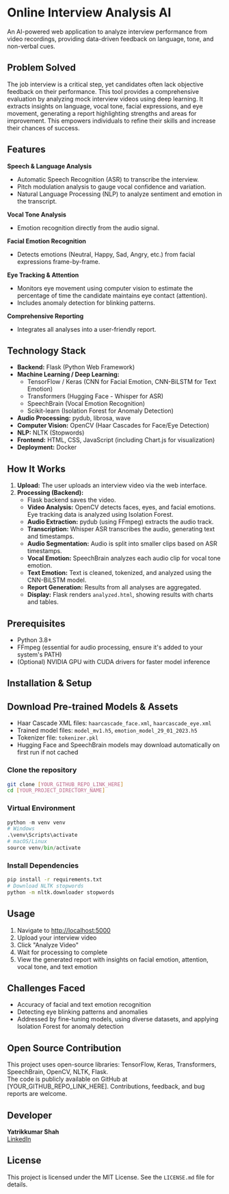 # Online Interview Analysis AI

An AI-powered web application to analyze interview performance from video recordings, providing data-driven feedback on language, tone, and non-verbal cues.

## Problem Solved

The job interview is a critical step, yet candidates often lack objective feedback on their performance. This tool provides a comprehensive evaluation by analyzing mock interview videos using deep learning. It extracts insights on language, vocal tone, facial expressions, and eye movement, generating a report highlighting strengths and areas for improvement. This empowers individuals to refine their skills and increase their chances of success.

## Features

**Speech & Language Analysis**  
- Automatic Speech Recognition (ASR) to transcribe the interview.  
- Pitch modulation analysis to gauge vocal confidence and variation.  
- Natural Language Processing (NLP) to analyze sentiment and emotion in the transcript.  

**Vocal Tone Analysis**  
- Emotion recognition directly from the audio signal.  

**Facial Emotion Recognition**  
- Detects emotions (Neutral, Happy, Sad, Angry, etc.) from facial expressions frame-by-frame.  

**Eye Tracking & Attention**  
- Monitors eye movement using computer vision to estimate the percentage of time the candidate maintains eye contact (attention).  
- Includes anomaly detection for blinking patterns.  

**Comprehensive Reporting**  
- Integrates all analyses into a user-friendly report.  

## Technology Stack

- **Backend:** Flask (Python Web Framework)  
- **Machine Learning / Deep Learning:**  
  - TensorFlow / Keras (CNN for Facial Emotion, CNN-BiLSTM for Text Emotion)  
  - Transformers (Hugging Face - Whisper for ASR)  
  - SpeechBrain (Vocal Emotion Recognition)  
  - Scikit-learn (Isolation Forest for Anomaly Detection)  
- **Audio Processing:** pydub, librosa, wave  
- **Computer Vision:** OpenCV (Haar Cascades for Face/Eye Detection)  
- **NLP:** NLTK (Stopwords)  
- **Frontend:** HTML, CSS, JavaScript (including Chart.js for visualization)  
- **Deployment:** Docker  

## How It Works

1. **Upload:** The user uploads an interview video via the web interface.  
2. **Processing (Backend):**  
   - Flask backend saves the video.  
   - **Video Analysis:** OpenCV detects faces, eyes, and facial emotions. Eye tracking data is analyzed using Isolation Forest.  
   - **Audio Extraction:** pydub (using FFmpeg) extracts the audio track.  
   - **Transcription:** Whisper ASR transcribes the audio, generating text and timestamps.  
   - **Audio Segmentation:** Audio is split into smaller clips based on ASR timestamps.  
   - **Vocal Emotion:** SpeechBrain analyzes each audio clip for vocal tone emotion.  
   - **Text Emotion:** Text is cleaned, tokenized, and analyzed using the CNN-BiLSTM model.  
   - **Report Generation:** Results from all analyses are aggregated.  
   - **Display:** Flask renders `analyzed.html`, showing results with charts and tables.  

## Prerequisites

- Python 3.8+  
- FFmpeg (essential for audio processing, ensure it's added to your system's PATH)  
- (Optional) NVIDIA GPU with CUDA drivers for faster model inference  

## Installation & Setup

## Download Pre-trained Models & Assets

- Haar Cascade XML files: `haarcascade_face.xml`, `haarcascade_eye.xml`  
- Trained model files: `model_mv1.h5`, `emotion_model_29_01_2023.h5`  
- Tokenizer file: `tokenizer.pkl`  
- Hugging Face and SpeechBrain models may download automatically on first run if not cached  

### Clone the repository
```bash
git clone [YOUR_GITHUB_REPO_LINK_HERE]
cd [YOUR_PROJECT_DIRECTORY_NAME]
```

### Virtual Environment
```Python
python -m venv venv
# Windows
.\venv\Scripts\activate
# macOS/Linux
source venv/bin/activate
```
### Install Dependencies
```bash
pip install -r requirements.txt
# Download NLTK stopwords
python -m nltk.downloader stopwords
```

## Usage

1. Navigate to [http://localhost:5000](http://localhost:5000)  
2. Upload your interview video  
3. Click "Analyze Video"  
4. Wait for processing to complete  
5. View the generated report with insights on facial emotion, attention, vocal tone, and text emotion  

## Challenges Faced

- Accuracy of facial and text emotion recognition  
- Detecting eye blinking patterns and anomalies  
- Addressed by fine-tuning models, using diverse datasets, and applying Isolation Forest for anomaly detection  

## Open Source Contribution

This project uses open-source libraries: TensorFlow, Keras, Transformers, SpeechBrain, OpenCV, NLTK, Flask.  
The code is publicly available on GitHub at [YOUR_GITHUB_REPO_LINK_HERE]. Contributions, feedback, and bug reports are welcome.  

## Developer

**Yatrikkumar Shah**  
[LinkedIn](https://www.linkedin.com/in/yatrikkumar-shah/)  

## License

This project is licensed under the MIT License. See the `LICENSE.md` file for details.


